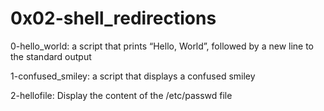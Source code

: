 # 0x02-shell_redirections 
0-hello_world:  a script that prints “Hello, World”, followed by a new line to the standard output

1-confused_smiley: a script that displays a confused smiley

2-hellofile: Display the content of the /etc/passwd file 
 
